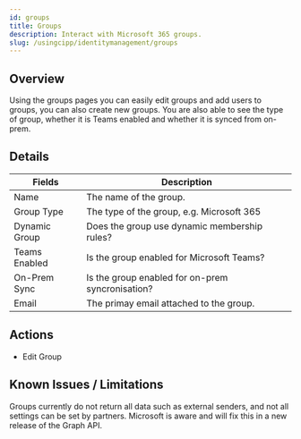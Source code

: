 ```yaml
---
id: groups
title: Groups
description: Interact with Microsoft 365 groups.
slug: /usingcipp/identitymanagement/groups
---
```


## Overview

Using the groups pages you can easily edit groups and add users to groups, you can also create new groups.  You are also able to see the type of group, whether it is Teams enabled and whether it is synced from on-prem.

## Details

|  Fields                | Description                                          |
| -----------------------| ---------------------------------------------------  |
| Name                   | The name of the group.                               |
| Group Type             | The type of the group, e.g. Microsoft 365            | 
| Dynamic Group          | Does the group use dynamic membership rules?         |
| Teams Enabled          | Is the group enabled for Microsoft Teams?            |
| On-Prem Sync           | Is the group enabled for on-prem syncronisation?     |
| Email                  | The primay email attached to the group.              |

## Actions

* Edit Group

## Known Issues / Limitations

Groups currently do not return all data such as external senders, and not all settings can be set by partners. Microsoft is aware and will fix this in a new release of the Graph API.
